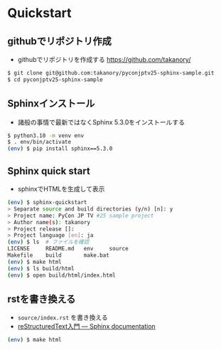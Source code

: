 # Quickstart

## githubでリポジトリ作成

* githubでリポジトリを作成する <https://github.com/takanory/>

```bash
$ git clone git@github.com:takanory/pyconjptv25-sphinx-sample.git
$ cd pyconjptv25-sphinx-sample
```

## Sphinxインストール

* 諸般の事情で最新ではなくSphinx 5.3.0をインストールする

```bash
$ python3.10 -m venv env
$ . env/bin/activate
(env) $ pip install sphinx==5.3.0
```

## Sphinx quick start

* sphinxでHTMLを生成して表示

```bash
(env) $ sphinx-quickstart
> Separate source and build directories (y/n) [n]: y
> Project name: PyCon JP TV #25 sample project
> Author name(s): takanory
> Project release []: 
> Project language [en]: ja
(env) $ ls  # ファイルを確認
LICENSE		README.md	env		source
Makefile	build		make.bat
(env) $ make html
(env) $ ls build/html
(env) $ open build/html/index.html
```

## rstを書き換える

* `source/index.rst` を書き換える
* [reStructuredText入門 — Sphinx documentation](https://www.sphinx-doc.org/ja/master/usage/restructuredtext/basics.html)

```bash
(env) $ make html
```
